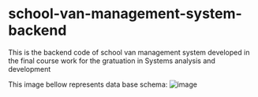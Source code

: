 # school-van-management-system-backend
This is the backend code of school van management system developed in the final course work for the gratuation in Systems analysis and development

This image bellow represents data base schema:
![image](https://github.com/user-attachments/assets/ba524c16-e7f2-45fa-85bd-03828f1d85b5)
